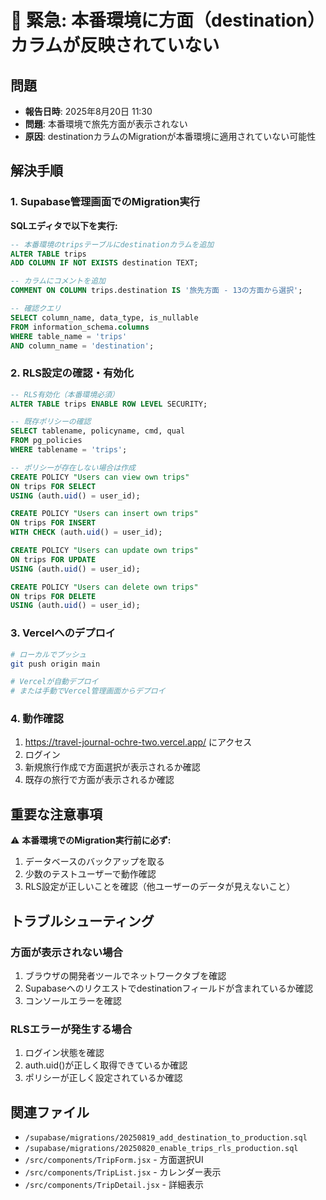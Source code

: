 # 🚨 緊急: 本番環境に方面（destination）カラムが反映されていない

## 問題
- **報告日時**: 2025年8月20日 11:30
- **問題**: 本番環境で旅先方面が表示されない
- **原因**: destinationカラムのMigrationが本番環境に適用されていない可能性

## 解決手順

### 1. Supabase管理画面でのMigration実行

**SQLエディタで以下を実行:**

```sql
-- 本番環境のtripsテーブルにdestinationカラムを追加
ALTER TABLE trips 
ADD COLUMN IF NOT EXISTS destination TEXT;

-- カラムにコメントを追加
COMMENT ON COLUMN trips.destination IS '旅先方面 - 13の方面から選択';

-- 確認クエリ
SELECT column_name, data_type, is_nullable 
FROM information_schema.columns 
WHERE table_name = 'trips' 
AND column_name = 'destination';
```

### 2. RLS設定の確認・有効化

```sql
-- RLS有効化（本番環境必須）
ALTER TABLE trips ENABLE ROW LEVEL SECURITY;

-- 既存ポリシーの確認
SELECT tablename, policyname, cmd, qual 
FROM pg_policies 
WHERE tablename = 'trips';

-- ポリシーが存在しない場合は作成
CREATE POLICY "Users can view own trips" 
ON trips FOR SELECT 
USING (auth.uid() = user_id);

CREATE POLICY "Users can insert own trips" 
ON trips FOR INSERT 
WITH CHECK (auth.uid() = user_id);

CREATE POLICY "Users can update own trips" 
ON trips FOR UPDATE 
USING (auth.uid() = user_id);

CREATE POLICY "Users can delete own trips" 
ON trips FOR DELETE 
USING (auth.uid() = user_id);
```

### 3. Vercelへのデプロイ

```bash
# ローカルでプッシュ
git push origin main

# Vercelが自動デプロイ
# または手動でVercel管理画面からデプロイ
```

### 4. 動作確認

1. https://travel-journal-ochre-two.vercel.app/ にアクセス
2. ログイン
3. 新規旅行作成で方面選択が表示されるか確認
4. 既存の旅行で方面が表示されるか確認

## 重要な注意事項

⚠️ **本番環境でのMigration実行前に必ず:**
1. データベースのバックアップを取る
2. 少数のテストユーザーで動作確認
3. RLS設定が正しいことを確認（他ユーザーのデータが見えないこと）

## トラブルシューティング

### 方面が表示されない場合
1. ブラウザの開発者ツールでネットワークタブを確認
2. Supabaseへのリクエストでdestinationフィールドが含まれているか確認
3. コンソールエラーを確認

### RLSエラーが発生する場合
1. ログイン状態を確認
2. auth.uid()が正しく取得できているか確認
3. ポリシーが正しく設定されているか確認

## 関連ファイル
- `/supabase/migrations/20250819_add_destination_to_production.sql`
- `/supabase/migrations/20250820_enable_trips_rls_production.sql`
- `/src/components/TripForm.jsx` - 方面選択UI
- `/src/components/TripList.jsx` - カレンダー表示
- `/src/components/TripDetail.jsx` - 詳細表示